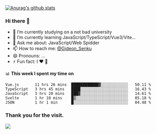 [![Anurag's github stats](https://github-readme-stats.vercel.app/api?username=gideonsenku)](https://github.com/anuraghazra/github-readme-stats)
### Hi there 👋
- 🔭 I’m currently studying on a not bad university 
- 🌱 I’m currently learning JavaScript/TypeScript/Vue3/Vite...
- 💬 Ask me about: JavaScript/Web Spidder 
- 📫 How to reach me: [@Gideon_Senku](https://t.me/Gideon_Senku)
- 😄 Pronouns: ...
- ⚡ Fun fact: I ❤️ 🎵

📊 **This week I spent my time on**
<!--START_SECTION:waka-->
```text
Vue.js       11 hrs 26 mins  ████████████▓░░░░░░░░░░░░   50.11 % 
TypeScript   3 hrs 45 mins   ████░░░░░░░░░░░░░░░░░░░░░   16.43 % 
JavaScript   3 hrs 20 mins   ███▓░░░░░░░░░░░░░░░░░░░░░   14.61 % 
Svelte       1 hr 10 mins    █▒░░░░░░░░░░░░░░░░░░░░░░░   05.18 % 
JSON         1 hr 1 min      █░░░░░░░░░░░░░░░░░░░░░░░░   04.48 % 
```
<!--END_SECTION:waka-->


### Thank you for the visit.
![](http://profile-counter.glitch.me/gideonsenku/count.svg)
<!--
**GideonSenku/GideonSenku** is a ✨ _special_ ✨ repository because its `README.md` (this file) appears on your GitHub profile.

Here are some ideas to get you started:

- 🔭 I’m currently working on ...
- 🌱 I’m currently learning ...
- 👯 I’m looking to collaborate on ...
- 🤔 I’m looking for help with ...
- 💬 Ask me about ...
- 📫 How to reach me: ...
- 😄 Pronouns: ...
- ⚡ Fun fact: ...
-->
